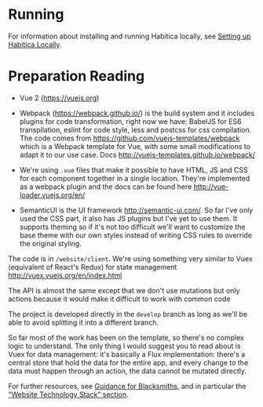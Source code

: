 # Running
For information about installing and running Habitica locally, see [Setting up Habitica Locally](http://habitica.fandom.com/wiki/Setting_up_Habitica_Locally).

# Preparation Reading
- Vue 2 (https://vuejs.org)

- Webpack (https://webpack.github.io/) is the build system and it includes plugins for code transformation, right now we have: BabelJS for ES6 transpilation, eslint for code style, less and postcss for css compilation. The code comes from https://github.com/vuejs-templates/webpack which is a Webpack template for Vue, with some small modifications to adapt it to our use case. Docs http://vuejs-templates.github.io/webpack/

- We're using `.vue` files that make it possible to have HTML, JS and CSS for each component together in a single location. They're implemented as a webpack plugin and the docs can be found here http://vue-loader.vuejs.org/en/

- SemanticUI is the UI framework http://semantic-ui.com/. So far I've only used the CSS part, it also has JS plugins but I've yet to use them. It supports theming so if it's not too difficult we'll want to customize the base theme with our own styles instead of writing CSS rules to override the original styling.

The code is in `/website/client`. We're using something very similar to Vuex (equivalent of React's Redux) for state management http://vuex.vuejs.org/en/index.html

The API is almost the same except that we don't use mutations but only actions because it would make it difficult to work with common code

The project is developed directly in the `develop` branch as long as we'll be able to avoid splitting it into a different branch.

So far most of the work has been on the template, so there's no complex logic to understand. The only thing I would suggest you to read about is Vuex for data management: it's basically a Flux implementation: there's a central store that hold the data for the entire app, and every change to the data must happen through an action, the data cannot be mutated directly.

For further resources, see [Guidance for Blacksmiths](http://habitica.fandom.com/wiki/Guidance_for_Blacksmiths), and in particular the ["Website Technology Stack" section](http://habitica.fandom.com/wiki/Guidance_for_Blacksmiths#Website_Technology_Stack).
